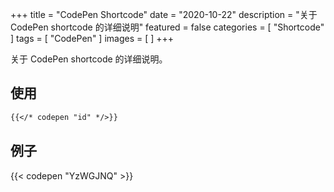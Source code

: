 +++
title = "CodePen Shortcode"
date = "2020-10-22"
description = "关于 CodePen shortcode 的详细说明"
featured = false
categories = [
  "Shortcode"
]
tags = [
  "CodePen"
]
images = [
]
+++

关于 CodePen shortcode 的详细说明。
<!--more-->

## 使用

```markdown
{{</* codepen "id" */>}}
```

## 例子

{{< codepen "YzWGJNQ" >}}
